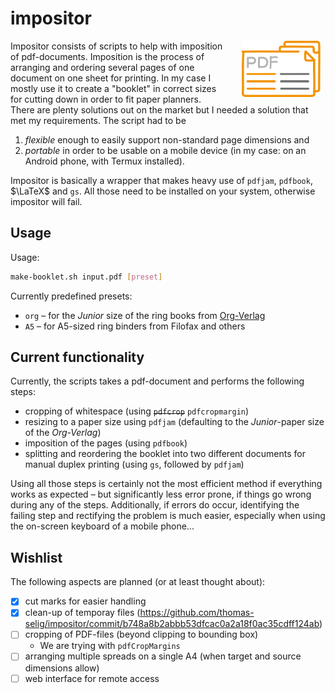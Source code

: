 # impositor
<img src="./src/logo-impositor.svg" width="25%" style="padding: 0 1ex 0 2em" align="right" />

Impositor consists of scripts to help with imposition of pdf-documents. Imposition is the process of arranging and ordering several pages of one document on one sheet for printing. In my case I mostly use it to create a "booklet" in correct sizes for cutting down in order to fit paper planners. There are plenty solutions out on the market but I needed a solution that met my requirements. The script had to be 
1. *flexible* enough to easily support non-standard page dimensions and
2. *portable* in order to be usable on a mobile device (in my case: on an Android phone, with Termux installed).

Impositor is basically a wrapper that makes heavy use of `pdfjam`, `pdfbook`, $\LaTeX$ and `gs`. All those need to be installed on your system, otherwise impositor will fail.
## Usage

Usage: 
```bash
make-booklet.sh input.pdf [preset]
```

Currently predefined presets:

- `org` – for the *Junior* size of the ring books from [Org-Verlag](https://org-verlag.de/)
- `A5` – for A5-sized ring binders from Filofax and others
## Current functionality
Currently, the scripts takes a pdf-document and performs the following steps:
- cropping of whitespace (using ~~`pdfcrop`~~ `pdfcropmargin`)
- resizing to a paper size using `pdfjam` (defaulting to the *Junior*-paper size of the *Org-Verlag*)
- imposition of the pages (using `pdfbook`)
- splitting and reordering the booklet into two different documents for manual duplex printing (using `gs`, followed by `pdfjam`)

Using all those steps is certainly not the most efficient method if everything works as expected – but significantly less error prone, if things go wrong during any of the steps. Additionally, if errors do occur, identifying the failing step and rectifying the problem is much easier, especially when using the on-screen keyboard of a mobile phone...

## Wishlist
The following aspects are planned (or at least thought about):
- [X] cut marks for easier handling
- [X] clean-up of temporay files (https://github.com/thomas-selig/impositor/commit/b748a8b2abbb53dfcac0a2a18f0ac35cdff124ab)
- [ ] cropping of PDF-files (beyond clipping to bounding box)
  - We are trying with `pdfCropMargins`
- [ ] arranging multiple spreads on a single A4 (when target and source dimensions allow)
- [ ] web interface for remote access